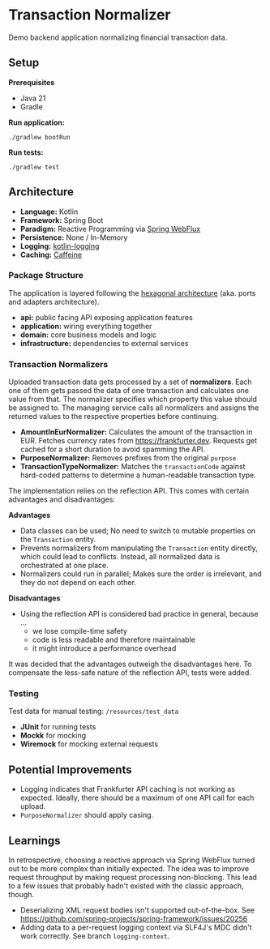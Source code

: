 # Transaction Normalizer

Demo backend application normalizing financial transaction data.

## Setup

**Prerequisites**

- Java 21
- Gradle

**Run application:**
```
./gradlew bootRun
```

**Run tests:**
```
./gradlew test
```

## Architecture

- **Language:** Kotlin
- **Framework:** Spring Boot
- **Paradigm:** Reactive Programming via [Spring WebFlux](https://docs.spring.io/spring-framework/reference/web/webflux.html)
- **Persistence:** None / In-Memory
- **Logging:** [kotlin-logging](https://github.com/oshai/kotlin-logging)
- **Caching:** [Caffeine](https://github.com/ben-manes/caffeine)

### Package Structure

The application is layered following the [hexagonal architecture](https://en.wikipedia.org/wiki/Hexagonal_architecture_(software)) (aka. ports and adapters architecture).

- **api:** public facing API exposing application features
- **application:** wiring everything together 
- **domain:** core business models and logic
- **infrastructure:** dependencies to external services

### Transaction Normalizers

Uploaded transaction data gets processed by a set of **normalizers**.
Each one of them gets passed the data of one transaction and calculates one value from that.
The normalizer specifies which property this value should be assigned to.
The managing service calls all normalizers and assigns the returned values to the respective properties before continuing.

- **AmountInEurNormalizer:** Calculates the amount of the transaction in EUR. Fetches currency rates from https://frankfurter.dev. Requests get cached for a short duration to avoid spamming the API.
- **PurposeNormalizer:** Removes prefixes from the original `purpose`
- **TransactionTypeNormalizer:** Matches the `transactionCode` against hard-coded patterns to determine a human-readable transaction type.

The implementation relies on the reflection API.
This comes with certain advantages and disadvantages:

**Advantages**

- Data classes can be used; No need to switch to mutable properties on the `Transaction` entity.
- Prevents normalizers from manipulating the `Transaction` entity directly, which could lead to conflicts.
Instead, all normalized data is orchestrated at one place.
- Normalizers could run in parallel; Makes sure the order is irrelevant, and they do not depend on each other.

**Disadvantages**

- Using the reflection API is considered bad practice in general, because ...
  - we lose compile-time safety
  - code is less readable and therefore maintainable
  - it might introduce a performance overhead

It was decided that the advantages outweigh the disadvantages here.
To compensate the less-safe nature of the reflection API, tests were added.

### Testing

Test data for manual testing: `/resources/test_data`

- **JUnit** for running tests
- **Mockk** for mocking
- **Wiremock** for mocking external requests

## Potential Improvements

- Logging indicates that Frankfurter API caching is not working as expected.
Ideally, there should be a maximum of one API call for each upload.
- `PurposeNormalizer` should apply casing.

## Learnings

In retrospective, choosing a reactive approach via Spring WebFlux turned out to be more complex than initially expected.
The idea was to improve request throughput by making request processing non-blocking.
This lead to a few issues that probably hadn't existed with the classic approach, though.

- Deserializing XML request bodies isn't supported out-of-the-box.
See https://github.com/spring-projects/spring-framework/issues/20256
- Adding data to a per-request logging context via SLF4J's MDC didn't work correctly.
See branch `logging-context`.
